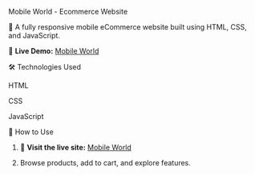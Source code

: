 
Mobile World - Ecommerce Website

📱 A fully responsive mobile eCommerce website built using HTML, CSS, and JavaScript.

🔗 **Live Demo:** [Mobile World](https://bala-638.github.io/Mobile_World/)

🛠️ Technologies Used

HTML

CSS

JavaScript


🚀 How to Use

1. 🔗 **Visit the live site:** [Mobile World](https://bala-638.github.io/Mobile_World/)


2. Browse products, add to cart, and explore features.


